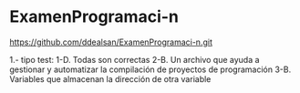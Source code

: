 # ExamenProgramaci-n
https://github.com/ddealsan/ExamenProgramaci-n.git

1.- tipo test:
  1-D. Todas son correctas
  2-B. Un archivo que ayuda a gestionar y automatizar la compilación de proyectos de programación
  3-B. Variables que almacenan la dirección de otra variable
